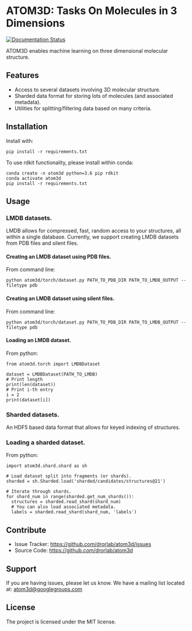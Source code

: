 # ATOM3D: Tasks On Molecules in 3 Dimensions

[![Documentation
Status](https://readthedocs.org/projects/atom3d/badge/?version=latest)](http://atom3d.readthedocs.io/?badge=latest)

ATOM3D enables machine learning on three dimensional molecular structure.

## Features

* Access to several datasets involving 3D molecular structure. 
* Sharded data format for storing lots of molecules (and associated metadata).
* Utilities for splitting/filtering data based on many criteria.

## Installation

Install with:

```
pip install -r requirements.txt
```
    
To use rdkit functionality, please install within conda:

```
conda create -n atom3d python=3.6 pip rdkit
conda activate atom3d
pip install -r requirements.txt
```

## Usage

### LMDB datasets.

LMDB allows for compressed, fast, random access to your structures, all within a
single database.  Currently, we support creating LMDB datasets from PDB files
and silent files.

#### Creating an LMDB dataset using PDB files.

From command line:
```
python atom3d/torch/dataset.py PATH_TO_PDB_DIR PATH_TO_LMDB_OUTPUT --filetype pdb 
```

#### Creating an LMDB dataset using silent files.

From command line:
```
python atom3d/torch/dataset.py PATH_TO_PDB_DIR PATH_TO_LMDB_OUTPUT --filetype pdb 
```

#### Loading an LMDB dataset.

From python:
```
from atom3d.torch import LMDBDataset

dataset = LMDBDataset(PATH_TO_LMDB)
# Print length
print(len(dataset))
# Print i-th entry
i = 2
print(dataset[i])
```

### Sharded datasets.

An HDF5 based data format that allows for keyed indexing of structures.

### Loading a sharded dataset.

From python:
```
import atom3d.shard.shard as sh

# Load dataset split into fragments (or shards).
sharded = sh.Sharded.load('sharded/candidates/structures@21')

# Iterate through shards.
for shard_num in range(sharded.get_num_shards()):
  structures = sharded.read_shard(shard_num)
  # You can also load associated metadata.
  labels = sharded.read_shard(shard_num, 'labels')
```

## Contribute

* Issue Tracker: https://github.com/drorlab/atom3d/issues
* Source Code: https://github.com/drorlab/atom3d

## Support

If you are having issues, please let us know.
We have a mailing list located at: atom3d@googlegroups.com

## License

The project is licensed under the MIT license.
